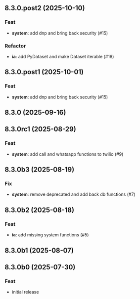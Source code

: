 ## 8.3.0.post2 (2025-10-10)

### Feat

- **system**: add dnp and bring back security (#15)

### Refactor

- **ia**: add PyDataset and make Dataset iterable (#18)

## 8.3.0.post1 (2025-10-01)

### Feat

- **system**: add dnp and bring back security (#15)

## 8.3.0 (2025-09-16)

## 8.3.0rc1 (2025-08-29)

### Feat

- **system**: add call and whatsapp functions to twilio (#9)

## 8.3.0b3 (2025-08-19)

### Fix

- **system**: remove deprecated and add back db functions (#7)

## 8.3.0b2 (2025-08-18)

### Feat

- **ia**: add missing system functions (#5)

## 8.3.0b1 (2025-08-07)

## 8.3.0b0 (2025-07-30)

### Feat

- initial release
